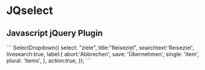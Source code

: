 # JQselect

## Javascript jQuery Plugin

´´´
SelectDropdown({
    select: "ziele",
    title:"Reiseziel",
    searchtext:'Reiseziel',
    livesearch:true,
    label:{
        abort:'Abbrechen',
        save: 'Übernehmen',
        single: 'item',
        plural: 'items',
    },
    action:true,
});
´´´
